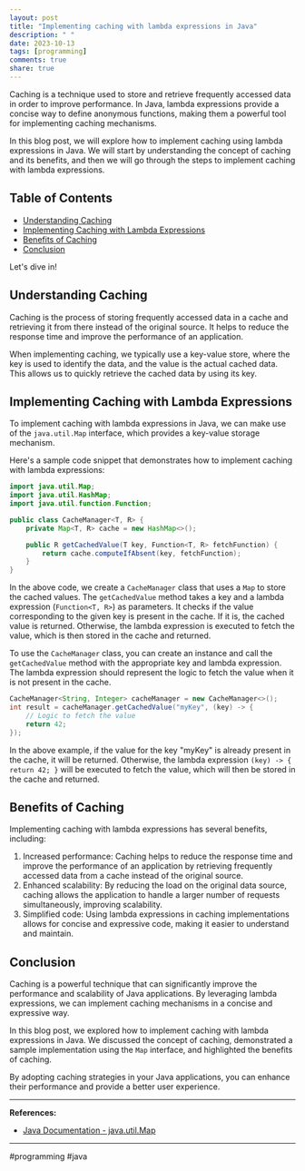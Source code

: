 ```yaml
---
layout: post
title: "Implementing caching with lambda expressions in Java"
description: " "
date: 2023-10-13
tags: [programming]
comments: true
share: true
---
```


Caching is a technique used to store and retrieve frequently accessed data in order to improve performance. In Java, lambda expressions provide a concise way to define anonymous functions, making them a powerful tool for implementing caching mechanisms.

In this blog post, we will explore how to implement caching using lambda expressions in Java. We will start by understanding the concept of caching and its benefits, and then we will go through the steps to implement caching with lambda expressions.

## Table of Contents
- [Understanding Caching](#understanding-caching)
- [Implementing Caching with Lambda Expressions](#implementing-caching-with-lambda-expressions)
- [Benefits of Caching](#benefits-of-caching)
- [Conclusion](#conclusion)

Let's dive in!

## Understanding Caching
Caching is the process of storing frequently accessed data in a cache and retrieving it from there instead of the original source. It helps to reduce the response time and improve the performance of an application.

When implementing caching, we typically use a key-value store, where the key is used to identify the data, and the value is the actual cached data. This allows us to quickly retrieve the cached data by using its key.

## Implementing Caching with Lambda Expressions
To implement caching with lambda expressions in Java, we can make use of the `java.util.Map` interface, which provides a key-value storage mechanism.

Here's a sample code snippet that demonstrates how to implement caching with lambda expressions:

```java
import java.util.Map;
import java.util.HashMap;
import java.util.function.Function;

public class CacheManager<T, R> {
    private Map<T, R> cache = new HashMap<>();

    public R getCachedValue(T key, Function<T, R> fetchFunction) {
        return cache.computeIfAbsent(key, fetchFunction);
    }
}
```

In the above code, we create a `CacheManager` class that uses a `Map` to store the cached values. The `getCachedValue` method takes a key and a lambda expression (`Function<T, R>`) as parameters. It checks if the value corresponding to the given key is present in the cache. If it is, the cached value is returned. Otherwise, the lambda expression is executed to fetch the value, which is then stored in the cache and returned.

To use the `CacheManager` class, you can create an instance and call the `getCachedValue` method with the appropriate key and lambda expression. The lambda expression should represent the logic to fetch the value when it is not present in the cache.

```java
CacheManager<String, Integer> cacheManager = new CacheManager<>();
int result = cacheManager.getCachedValue("myKey", (key) -> {
    // Logic to fetch the value
    return 42;
});
```

In the above example, if the value for the key "myKey" is already present in the cache, it will be returned. Otherwise, the lambda expression `(key) -> { return 42; }` will be executed to fetch the value, which will then be stored in the cache and returned.

## Benefits of Caching
Implementing caching with lambda expressions has several benefits, including:

1. Increased performance: Caching helps to reduce the response time and improve the performance of an application by retrieving frequently accessed data from a cache instead of the original source.
2. Enhanced scalability: By reducing the load on the original data source, caching allows the application to handle a larger number of requests simultaneously, improving scalability.
3. Simplified code: Using lambda expressions in caching implementations allows for concise and expressive code, making it easier to understand and maintain.

## Conclusion
Caching is a powerful technique that can significantly improve the performance and scalability of Java applications. By leveraging lambda expressions, we can implement caching mechanisms in a concise and expressive way.

In this blog post, we explored how to implement caching with lambda expressions in Java. We discussed the concept of caching, demonstrated a sample implementation using the `Map` interface, and highlighted the benefits of caching.

By adopting caching strategies in your Java applications, you can enhance their performance and provide a better user experience.

---

**References:**

- [Java Documentation - java.util.Map](https://docs.oracle.com/javase/8/docs/api/java/util/Map.html)

---
#programming #java